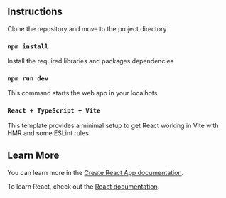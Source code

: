 
## Instructions
Clone the repository and move to the project directory

### `npm install`
Install the required libraries and packages dependencies


### `npm run dev`
This command starts the web app in your localhots

### `React + TypeScript + Vite`  

This template provides a minimal setup to get React working in Vite with HMR and some ESLint rules.


## Learn More

You can learn more in the [Create React App documentation](https://facebook.github.io/create-react-app/docs/getting-started).

To learn React, check out the [React documentation](https://reactjs.org/).
